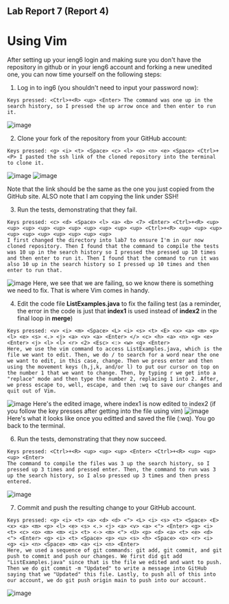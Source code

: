 ## Lab Report 7 (Report 4)
# Using Vim
After setting up your ieng6 login and making sure you don't have the repository in github or in your ieng6 account and forking a new unedited one, you can now time yourself on the following steps:

1. Log in to ing6 (you shouldn't need to input your password now):
```
Keys pressed: <Ctrl>+<R> <up> <Enter> The command was one up in the search history, so I pressed the up arrow once and then enter to run it.
```
![image](https://github.com/JarvicSena/cse15l-lab-reports/assets/130111913/7eb2e36f-2108-4350-8b42-befeb213967d)
  
2. Clone your fork of the repository from your GitHub account:
``` 
Keys pressed: <g> <i> <t> <Space> <c> <l> <o> <n> <e> <Space> <Ctrl>+<P> I pasted the ssh link of the cloned repository into the terminal to clone it.
```
![image](https://github.com/JarvicSena/cse15l-lab-reports/assets/130111913/76816410-614e-42a1-85c4-fb7a35dfb0cd)
![image](https://github.com/JarvicSena/cse15l-lab-reports/assets/130111913/fe92fccf-ca65-46f1-872e-a9ec4f3cea1c)

Note that the link should be the same as the one you just copied from the GitHub site. ALSO note that I am copying the link under SSH!

3. Run the tests, demonstrating that they fail.
``` 
Keys pressed: <c> <d> <Space> <l> <a> <b> <7> <Enter> <Ctrl>+<R> <up> <up> <up> <up> <up> <up> <up> <up> <up> <up> <Ctrl>+<R> <up> <up> <up> <up> <up> <up> <up> <up> <up> <up>
I first changed the directory into lab7 to ensure I'm in our now cloned repository. Then I found that the command to compile the tests was 10 up in the search history so I pressed the pressed up 10 times and then enter to run it. Then I found that the command to run it was also 10 up in the search history so I pressed up 10 times and then enter to run that. 
```
![image](https://github.com/JarvicSena/cse15l-lab-reports/assets/130111913/1abe4746-0a95-4430-a182-1ea6a52314ab)
Here, we see that we are failing, so we know there is something we need to fix. That is where Vim comes in handy.

4. Edit the code file **ListExamples.java** to fix the failing test (as a reminder, the error in the code is just that **index1** is used instead of **index2** in the final loop in **merge**)
```
Keys pressed: <v> <i> <m> <Space> <L> <i> <s> <t> <E> <x> <a> <m> <p> <l> <e> <s> <.> <j> <a> <v> <a> <Enter> </> <c> <h> <a> <n> <g> <e> <Enter> <j> <l> <l> <r> <2> <Esc> <:> <w> <q> <Enter>
Here, we use the vim command to access ListExamples.java, which is the file we want to edit. Then, we do / to search for a word near the one we want to edit, in this case, change. Then we press enter and then using the movement keys (h,j,k, and/or l) to put our cursor on top on the number 1 that we want to change. Then, by typing r we get into a "replace" mode and then type the number 2, replacing 1 into 2. After, we press escape to, well, escape, and then :wq to save our changes and quit out of Vim.
```
![image](https://github.com/JarvicSena/cse15l-lab-reports/assets/130111913/201ab5e6-5b98-427b-9905-e91bff99bf79)
Here's the edited image, where index1 is now edited to index2 (if you follow the key presses after getting into the file using vim)
![image](https://github.com/JarvicSena/cse15l-lab-reports/assets/130111913/5da5617e-1276-4659-b8c1-3a530d90d7ae)
Here's what it looks like once you editted and saved the file (:wq). You go back to the terminal.

6. Run the tests, demonstrating that they now succeed.
```
Keys pressed: <Ctrl>+<R> <up> <up> <up> <Enter> <Ctrl>+<R> <up> <up> <up> <Enter>
The command to compile the files was 3 up the search history, so I pressed up 3 times and pressed enter. Then, the command to run was 3 up the search history, so I also pressed up 3 times and then press entered.
```
![image](https://github.com/JarvicSena/cse15l-lab-reports/assets/130111913/38ef2da7-c7ae-42cb-8eea-8fc5fecc886e)

7. Commit and push the resulting change to your GitHub account.
```
Keys pressed: <g> <i> <t> <a> <d> <d> <"> <L> <i> <s> <t> <Space> <E> <x> <a> <m> <p> <l> <e> <s> <.> <j> <a> <v> <a> <"> <Enter> <g> <i> <t> <c> <o> <m> <m> <i> <t> <-> <m> <"> <U> <p> <d> <a> <t> <e> <d> <"> <Enter> <g> <i> <t> <Space> <p> <u> <s> <h> <Space> <o> <r> <i> <g> <i> <n> <Space> <m> <a> <i> <n> <Enter>
Here, we used a sequence of git commands: git add, git commit, and git push to commit and push our changes. We first did git add "ListExamples.java" since that is the file we edited and want to push. Then we do git commit -m "Updated" to write a message into GitHub saying that we "Updated" this file. Lastly, to push all of this into our account, we do git push origin main to push into our account.
```
![image](https://github.com/JarvicSena/cse15l-lab-reports/assets/130111913/4bae9a65-bab6-41b7-954c-7c1353412eba)

